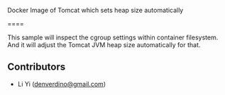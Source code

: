 Docker Image of Tomcat which sets heap size automatically

====

This sample will inspect the cgroup settings within container filesystem. And it will adjust the Tomcat JVM heap size automatically for that.


## Contributors

* Li Yi (<denverdino@gmail.com>) 